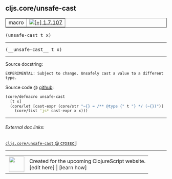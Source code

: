 ## cljs.core/unsafe-cast



 <table border="1">
<tr>
<td>macro</td>
<td><a href="https://github.com/cljsinfo/cljs-api-docs/tree/1.7.107"><img valign="middle" alt="[+] 1.7.107" title="Added in 1.7.107" src="https://img.shields.io/badge/+-1.7.107-lightgrey.svg"></a> </td>
</tr>
</table>

<samp>(unsafe-cast t x)</samp><br>

---

 <samp>
(__unsafe-cast__ t x)<br>
</samp>

---





Source docstring:

```
EXPERIMENTAL: Subject to change. Unsafely cast a value to a different type.
```


Source code @ [github]():

```clj
(core/defmacro unsafe-cast
  [t x]
  (core/let [cast-expr (core/str "~{} = /** @type {" t "} */ (~{})")]
    (core/list 'js* cast-expr x x)))
```

<!--
Repo - tag - source tree - lines:

 <pre>

</pre>

-->

---



###### External doc links:

[`cljs.core/unsafe-cast` @ crossclj](http://crossclj.info/fun/cljs.core/unsafe-cast.html)<br>

---

 <table>
<tr><td>
<img valign="middle" align="right" width="48px" src="http://i.imgur.com/Hi20huC.png">
</td><td>
Created for the upcoming ClojureScript website.<br>
[edit here] | [learn how]
</td></tr></table>

[edit here]:https://github.com/cljsinfo/cljs-api-docs/blob/master/cljsdoc/cljs.core/unsafe-cast.cljsdoc
[learn how]:https://github.com/cljsinfo/cljs-api-docs/wiki/cljsdoc-files

<!--

This information was too distracting to show to readers, but I'll leave it
commented here since it is helpful to:

- pretty-print the data used to generate this document
- and show how to retrieve that data



The API data for this symbol:

```clj
{:ns "cljs.core",
 :name "unsafe-cast",
 :signature ["[t x]"],
 :name-encode "unsafe-cast",
 :history [["+" "1.7.107"]],
 :type "macro",
 :full-name-encode "cljs.core/unsafe-cast",
 :source {:code "(core/defmacro unsafe-cast\n  [t x]\n  (core/let [cast-expr (core/str \"~{} = /** @type {\" t \"} */ (~{})\")]\n    (core/list 'js* cast-expr x x)))",
          :title "Source code",
          :repo "clojurescript",
          :tag "r1.9.14",
          :filename "src/main/clojure/cljs/core.cljc",
          :lines [879 883],
          :url "https://github.com/clojure/clojurescript/blob/r1.9.14/src/main/clojure/cljs/core.cljc#L879-L883"},
 :usage ["(unsafe-cast t x)"],
 :full-name "cljs.core/unsafe-cast",
 :docstring "EXPERIMENTAL: Subject to change. Unsafely cast a value to a different type.",
 :cljsdoc-url "https://github.com/cljsinfo/cljs-api-docs/blob/master/cljsdoc/cljs.core/unsafe-cast.cljsdoc"}

```

Retrieve the API data for this symbol:

```clj
;; from Clojure REPL
(require '[clojure.edn :as edn])
(-> (slurp "https://raw.githubusercontent.com/cljsinfo/cljs-api-docs/catalog/cljs-api.edn")
    (edn/read-string)
    (get-in [:symbols "cljs.core/unsafe-cast"]))
```

-->
